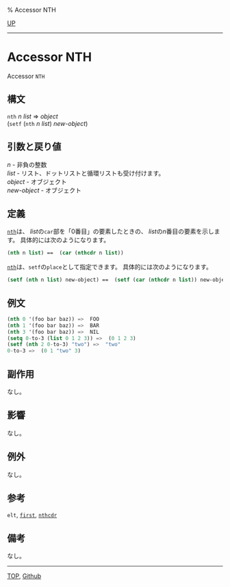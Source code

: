% Accessor NTH

[UP](14.2.html)  

---

# Accessor NTH


Accessor `NTH`


## 構文

`nth` *n* *list* => *object*  
(`setf` (`nth` *n* *list*) *new-object*)


## 引数と戻り値

*n* - 非負の整数  
*list* - リスト、ドットリストと循環リストも受け付けます。  
*object* - オブジェクト  
*new-object* - オブジェクト


## 定義

[`nth`](14.2.nth.html)は、
*list*の`car`部を「0番目」の要素したときの、
*list*の*n*番目の要素を示します。
具体的には次のようになります。

```lisp
(nth n list) ==  (car (nthcdr n list))
```

[`nth`](14.2.nth.html)は、`setf`の`place`として指定できます。
具体的には次のようになります。

```lisp
(setf (nth n list) new-object) ==  (setf (car (nthcdr n list)) new-object)
```


## 例文

```lisp
(nth 0 '(foo bar baz)) =>  FOO
(nth 1 '(foo bar baz)) =>  BAR
(nth 3 '(foo bar baz)) =>  NIL
(setq 0-to-3 (list 0 1 2 3)) =>  (0 1 2 3)
(setf (nth 2 0-to-3) "two") =>  "two"
0-to-3 =>  (0 1 "two" 3)
```


## 副作用

なし。


## 影響

なし。


## 例外

なし。


## 参考

`elt`,
[`first`](14.2.first.html),
[`nthcdr`](14.2.nthcdr.html)


## 備考

なし。


---
[TOP](index.html),  [Github](https://github.com/nptcl/npt-japanese)

